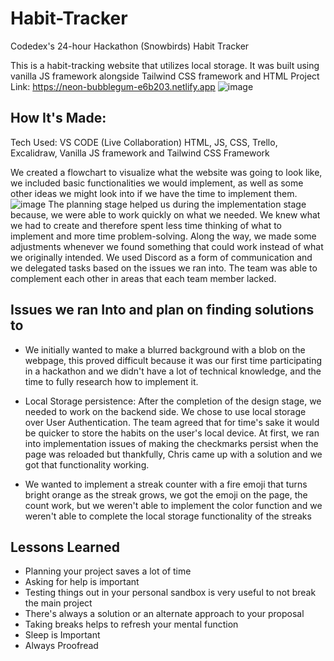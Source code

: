 # Habit-Tracker
Codedex's 24-hour Hackathon (Snowbirds) Habit Tracker

This is a habit-tracking website that utilizes local storage. It was built using vanilla JS framework alongside Tailwind CSS framework and HTML
Project Link: https://neon-bubblegum-e6b203.netlify.app
![image](https://github.com/SnowBirds-Hackaton/SnowBirds-Habit-Tracker/assets/102891262/0448738f-5ace-4f37-9847-15764d73b05a)




## How It's Made:

Tech Used: VS CODE (Live Collaboration) HTML, JS, CSS, Trello, Excalidraw, Vanilla JS framework and Tailwind CSS Framework

We created a flowchart to visualize what the website was going to look like, we included basic functionalities we would implement, as well as some other ideas we might look into if we have the time to implement them.
![image](https://github.com/SnowBirds-Hackaton/SnowBirds-Habit-Tracker/assets/102891262/d87d3891-cc54-4826-8b3f-c259f56c8c34)
The planning stage helped us during the implementation stage because, we were able to work quickly on what we needed. We knew what we had to create and therefore spent less time thinking of what to implement and more time problem-solving. Along the way, we made some adjustments whenever we found something that could work instead of what we originally intended.  We used Discord as a form of communication and we delegated tasks based on the issues we ran into. The team was able to complement each other in areas that each team member lacked.


## Issues we ran Into and plan on finding solutions to

- We initially wanted to make a blurred background with a blob on the webpage, this proved difficult because it was our first time participating in a hackathon and we didn't have a lot of technical knowledge, and the time to fully research how to implement it.
 
- Local Storage persistence: After the completion of the design stage, we needed to work on the backend side. We chose to use local storage over User Authentication. The team agreed that for time's sake it would be quicker to store the habits on the user's local device. At first, we ran into implementation issues of making the checkmarks persist when the page was reloaded but thankfully, Chris came up with a solution and we got that functionality working.
  
- We wanted to implement a streak counter with a fire emoji that turns bright orange as the streak grows, we got the emoji on the page, the count work, but we weren't able to implement the color function and we weren't able to complete the local storage functionality of the streaks



## Lessons Learned
- Planning your project saves a lot of time
- Asking for help is important
- Testing things out in your personal sandbox is very useful to not break the main project
- There's always a solution or an alternate approach to your proposal
- Taking breaks helps to refresh your mental function
- Sleep is Important
- Always Proofread





